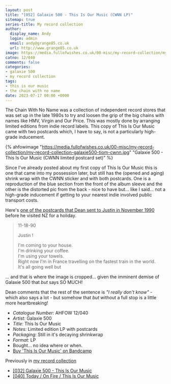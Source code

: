 ```yaml
---
layout: post
title: "[052] Galaxie 500 - This Is Our Music (CWNN LP)"
sitemap: true
series-title: My record collection
author:
  display_name: Andy
  login: admin
  email: andy@grange85.co.uk
  url: http://www.grange85.co.uk
image: https://media.fullofwishes.co.uk/00-misc/my-record-collection/my-record-collection-galaxie500-tiom-cwnn.jpg
catno: 12/040
comments: false
categories:
- galaxie 500
- my record collection
tags:
- this is our music
- the chain with no name
date: 2023-07-17 00:00 +0000
---
```

The Chain With No Name was a collection of independent record stores that was set up in the late 1980s to try and loosen the grip of the big chains with names like HMV, Virgin and Our Price. This was mostly done by arranging limited editions from indie record labels. This copy of This Is Our Music came with two postcards which, I have to say, is not a particularly high-grade inducement.

{% ahfowimage "https://media.fullofwishes.co.uk/00-misc/my-record-collection/my-record-collection-galaxie500-tiom-cwnn.jpg" "Galaxie 500 - This Is Our Music (CWNN limited postcard set)" %}
    
Since I've already posted about my first copy of This Is Our Music this is one that came into my possession later, but still has the (opened and aging) shrink wrap with the CWNN sticker and with both postcards. One is a reproduction of the blue section from the front of the album sleeve and the other is the distorted pic from the back - nice to have but... like I said... not a high-grade inducement if getting to your nearest indie involved public transport costs.

Here's [one of the postcards that Dean sent to Justin in November 1990](https://www.instagram.com/p/CF0XFtGFnDu/) before he visited NZ for a holiday.

> 11-18-90
>
> Justin !
> 
> I'm coming to your house.  
> I'm drinking your coffee.  
> I'm using your towels.  
> Right now I'm in France travelling on the fastest train in the world.  
> It's all going well but

... and that is where the image is cropped... given the imminent demise of Galaxie 500 that _but_ says SO MUCH! 

Dean comments that the rest of the sentence is _"I really don't know"_ - which also says a lot - but somehow that _but_ without a full stop is a little more heartbreaking!

 - *Catalogue Number:* AHFOW 12/040
 - *Artist:* Galaxie 500
 - *Title:* This Is Our Music
 - *Notes:* Limited edition LP with postcards
 - *Packaging:* Still in it's decaying shrinkwrap
 - *Format:* LP
 - Bought... no idea where or when.
 - [Buy 'This Is Our Music' on Bandcamp](https://galaxie500.bandcamp.com/album/this-is-our-music)

 Previously in [my record collection](/category/my-record-collection/)
  - [[032] Galaxie 500 - This Is Our Music](/2023/05/08/my-record-collection-032-galaxie-500-this-is-our-music/)
  - [[040] Today / On Fire / This Is Our Music](/2023/06/05/my-record-collection-040-today-on-fire-this-is-our-music/)
